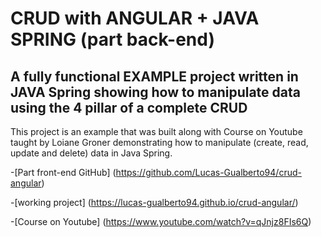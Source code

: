 
# CRUD with ANGULAR + JAVA SPRING (part back-end) 

## A fully functional EXAMPLE project written in JAVA Spring showing how to manipulate data using the 4 pillar of a complete CRUD

This project is an example that was built along with Course on Youtube taught by Loiane Groner demonstrating how to manipulate (create, read, update and delete) data in Java Spring.

-[Part front-end GitHub] (https://github.com/Lucas-Gualberto94/crud-angular) 

-[working project] (https://lucas-gualberto94.github.io/crud-angular/)

-[Course on Youtube] (https://www.youtube.com/watch?v=qJnjz8FIs6Q)